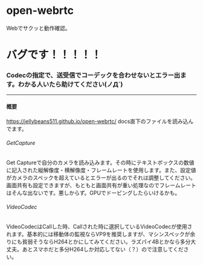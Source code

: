 # open-webrtc
Webでサクッと動作確認。
# バグです！！！！！
### Codecの指定で、送受信でコーデックを合わせないとエラー出ます。わかる人いたら助けてください(ノД`)
***
#### 概要
https://jellybeans511.github.io/open-webrtc/
docs直下のファイルを読み込んでます。
###### GetCapture
Get Captureで自分のカメラを読み込みます。その時にテキストボックスの数値に記入された縦解像度・横解像度・フレームレートを使用します。また、設定値がカメラのスペックを超えているとエラーが出るのでそれは調整してください。画面共有も設定できますが、もともと画面共有が重い処理なのでフレームレートはそんな出ないです。悪しからず。GPUでドーピングしたらいけるかも。
###### VideoCodec
VideoCodecはCallした時、Callされた時に選択しているVideoCodecが使用されます。基本的には移動体の監視ならVP9を推奨しますが、マシンスペックが余りにも貧弱そうならH264とかにしてみてください。ラズパイ4Bとかなら多分大丈夫。あとスマホだと多分H264しか対応してない（？）ので注意してください。
